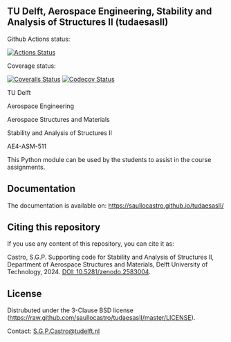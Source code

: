 TU Delft, Aerospace Engineering, Stability and Analysis of Structures II (tudaesasII)
---

Github Actions status:

[![Actions Status](https://github.com/saullocastro/tudaesasII/workflows/pytest/badge.svg)](https://github.com/saullocastro/tudaesasII/actions)

Coverage status:

[![Coveralls Status](https://coveralls.io/repos/github/saullocastro/tudaesasII/badge.png?branch=master)](https://coveralls.io/github/saullocastro/tudaesasII?branch=master)
[![Codecov Status](https://codecov.io/gh/saullocastro/tudaesasII/branch/master/graph/badge.svg?token=KD9D8G8D2P)](https://codecov.io/gh/saullocastro/tudaesasII)


TU Delft

Aerospace Engineering

Aerospace Structures and Materials

Stability and Analysis of Structures II

AE4-ASM-511


This Python module can be used by the students to assist in the course assignments.

Documentation
-------------

The documentation is available on: https://saullocastro.github.io/tudaesasII/


Citing this repository
----------------------

If you use any content of this repository, you can cite it as:

Castro, S.G.P. Supporting code for Stability and Analysis of Structures II, Department of Aerospace Structures and Materials, Delft University of Technology, 2024. [DOI: 10.5281/zenodo.2583004](https://doi.org/10.5281/zenodo.2583004).


License
-------
Distrubuted under the 3-Clause BSD license
(https://raw.github.com/saullocastro/tudaesasII/master/LICENSE).

Contact: S.G.P.Castro@tudelft.nl

